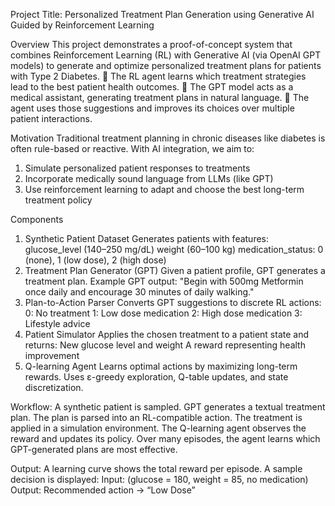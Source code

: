 Project Title: Personalized Treatment Plan Generation using Generative AI Guided by Reinforcement Learning

Overview
This project demonstrates a proof-of-concept system that combines Reinforcement Learning (RL) with Generative AI (via OpenAI GPT models) to generate and optimize personalized treatment plans for patients with Type 2 Diabetes.
    🧬 The RL agent learns which treatment strategies lead to the best patient health outcomes.
    🤖 The GPT model acts as a medical assistant, generating treatment plans in natural language.
    🔁 The agent uses those suggestions and improves its choices over multiple patient interactions.

Motivation
Traditional treatment planning in chronic diseases like diabetes is often rule-based or reactive. With AI integration, we aim to:
1. Simulate personalized patient responses to treatments
2. Incorporate medically sound language from LLMs (like GPT)
3. Use reinforcement learning to adapt and choose the best long-term treatment policy

Components
1. Synthetic Patient Dataset
    Generates patients with features:
        glucose_level (140–250 mg/dL)
        weight (60–100 kg)
        medication_status: 0 (none), 1 (low dose), 2 (high dose)
2. Treatment Plan Generator (GPT)
    Given a patient profile, GPT generates a treatment plan.
    Example GPT output:
        "Begin with 500mg Metformin once daily and encourage 30 minutes of daily walking."
3. Plan-to-Action Parser
    Converts GPT suggestions to discrete RL actions:
        0: No treatment
        1: Low dose medication
        2: High dose medication
        3: Lifestyle advice
4. Patient Simulator
    Applies the chosen treatment to a patient state and returns:
        New glucose level and weight
        A reward representing health improvement
5. Q-learning Agent
    Learns optimal actions by maximizing long-term rewards.
    Uses ε-greedy exploration, Q-table updates, and state discretization.

Workflow:
    A synthetic patient is sampled.
    GPT generates a textual treatment plan.
    The plan is parsed into an RL-compatible action.
    The treatment is applied in a simulation environment.
    The Q-learning agent observes the reward and updates its policy.
    Over many episodes, the agent learns which GPT-generated plans are most effective.

Output:
    A learning curve shows the total reward per episode.
    A sample decision is displayed:
        Input: (glucose = 180, weight = 85, no medication)
        Output: Recommended action → “Low Dose”
